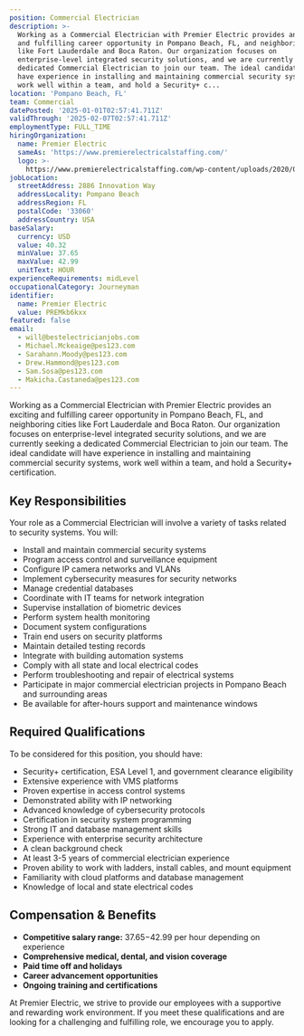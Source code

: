```yaml
---
position: Commercial Electrician
description: >-
  Working as a Commercial Electrician with Premier Electric provides an exciting
  and fulfilling career opportunity in Pompano Beach, FL, and neighboring cities
  like Fort Lauderdale and Boca Raton. Our organization focuses on
  enterprise-level integrated security solutions, and we are currently seeking a
  dedicated Commercial Electrician to join our team. The ideal candidate will
  have experience in installing and maintaining commercial security systems,
  work well within a team, and hold a Security+ c...
location: 'Pompano Beach, FL'
team: Commercial
datePosted: '2025-01-01T02:57:41.711Z'
validThrough: '2025-02-07T02:57:41.711Z'
employmentType: FULL_TIME
hiringOrganization:
  name: Premier Electric
  sameAs: 'https://www.premierelectricalstaffing.com/'
  logo: >-
    https://www.premierelectricalstaffing.com/wp-content/uploads/2020/05/Premier-Electrical-Staffing-logo.png
jobLocation:
  streetAddress: 2886 Innovation Way
  addressLocality: Pompano Beach
  addressRegion: FL
  postalCode: '33060'
  addressCountry: USA
baseSalary:
  currency: USD
  value: 40.32
  minValue: 37.65
  maxValue: 42.99
  unitText: HOUR
experienceRequirements: midLevel
occupationalCategory: Journeyman
identifier:
  name: Premier Electric
  value: PREMkb6kxx
featured: false
email:
  - will@bestelectricianjobs.com
  - Michael.Mckeaige@pes123.com
  - Sarahann.Moody@pes123.com
  - Drew.Hammond@pes123.com
  - Sam.Sosa@pes123.com
  - Makicha.Castaneda@pes123.com
---
```




Working as a Commercial Electrician with Premier Electric provides an exciting and fulfilling career opportunity in Pompano Beach, FL, and neighboring cities like Fort Lauderdale and Boca Raton. Our organization focuses on enterprise-level integrated security solutions, and we are currently seeking a dedicated Commercial Electrician to join our team. The ideal candidate will have experience in installing and maintaining commercial security systems, work well within a team, and hold a Security+ certification. 

## Key Responsibilities
Your role as a Commercial Electrician will involve a variety of tasks related to security systems. You will:
- Install and maintain commercial security systems
- Program access control and surveillance equipment
- Configure IP camera networks and VLANs
- Implement cybersecurity measures for security networks
- Manage credential databases
- Coordinate with IT teams for network integration
- Supervise installation of biometric devices
- Perform system health monitoring
- Document system configurations
- Train end users on security platforms
- Maintain detailed testing records
- Integrate with building automation systems
- Comply with all state and local electrical codes
- Perform troubleshooting and repair of electrical systems
- Participate in major commercial electrician projects in Pompano Beach and surrounding areas
- Be available for after-hours support and maintenance windows

## Required Qualifications
To be considered for this position, you should have:
- Security+ certification, ESA Level 1, and government clearance eligibility
- Extensive experience with VMS platforms
- Proven expertise in access control systems
- Demonstrated ability with IP networking
- Advanced knowledge of cybersecurity protocols
- Certification in security system programming
- Strong IT and database management skills
- Experience with enterprise security architecture
- A clean background check
- At least 3-5 years of commercial electrician experience
- Proven ability to work with ladders, install cables, and mount equipment
- Familiarity with cloud platforms and database management
- Knowledge of local and state electrical codes

## Compensation & Benefits
- **Competitive salary range:** $37.65-$42.99 per hour depending on experience
- **Comprehensive medical, dental, and vision coverage**
- **Paid time off and holidays**
- **Career advancement opportunities**
- **Ongoing training and certifications** 

At Premier Electric, we strive to provide our employees with a supportive and rewarding work environment. If you meet these qualifications and are looking for a challenging and fulfilling role, we encourage you to apply.
